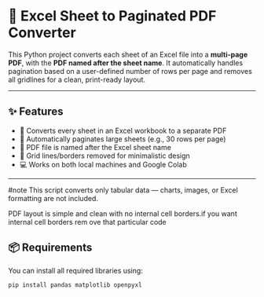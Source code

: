 # 📄 Excel Sheet to Paginated PDF Converter

This Python project converts each sheet of an Excel file into a **multi-page PDF**, with the **PDF named after the sheet name**. It automatically handles pagination based on a user-defined number of rows per page and removes all gridlines for a clean, print-ready layout.

---

## ✨ Features

- 🔄 Converts every sheet in an Excel workbook to a separate PDF
- 📄 Automatically paginates large sheets (e.g., 30 rows per page)
- 📁 PDF file is named after the Excel sheet name
- 🧼 Grid lines/borders removed for minimalistic design
- 💻 Works on both local machines and Google Colab

---

#note
This script converts only tabular data — charts, images, or Excel formatting are not included.

PDF layout is simple and clean with no internal cell borders.if you want internal cell borders rem ove that particular code

## 📦 Requirements

You can install all required libraries using:

```bash
pip install pandas matplotlib openpyxl

